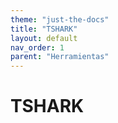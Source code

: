 ```yaml
---
theme: "just-the-docs"
title: "TSHARK"
layout: default
nav_order: 1
parent: "Herramientas" 
---
```

# TSHARK 
